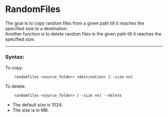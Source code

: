 # RandomFiles

The goal is to copy random files from a given path till it reaches the specified size to a destination.  
Another function is to delete random files in the given path till it reaches the specified size.  


---  


### Syntax:

To copy:
```
    randomfiles <source_folder> <destination> [--size nn]
```

To delete:
```
    randomfiles <source_folder> [--size nn] --delete
```

* The default size is 1024.
* The size is in MB.
